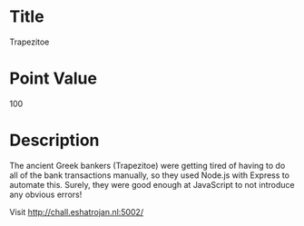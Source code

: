 # Title
Trapezitoe

# Point Value
100

# Description
The ancient Greek bankers (Trapezitoe) were getting tired of having to do all of the bank transactions manually, so they used Node.js with Express to automate this. 
Surely, they were good enough at JavaScript to not introduce any obvious errors!

Visit http://chall.eshatrojan.nl:5002/
